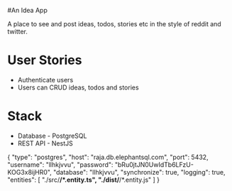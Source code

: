 #An Idea App

A place to see and post ideas, todos, stories etc in the style of reddit and twitter.

# User Stories
- Authenticate users
- Users can CRUD ideas, todos and stories


# Stack
- Database - PostgreSQL
- REST API - NestJS



{
    "type": "postgres",
    "host": "raja.db.elephantsql.com",
    "port": 5432,
    "username": "llhkjvvu",
    "password": "bRu0jtJN0UwIdTb6LFzU-KOG3x8ijHR0",
    "database": "llhkjvvu",
    "synchronize": true,
    "logging": true,
    "entities": [
        "./src/**/*.entity.ts",
        "./dist/**/*.entity.js"
    ]
}